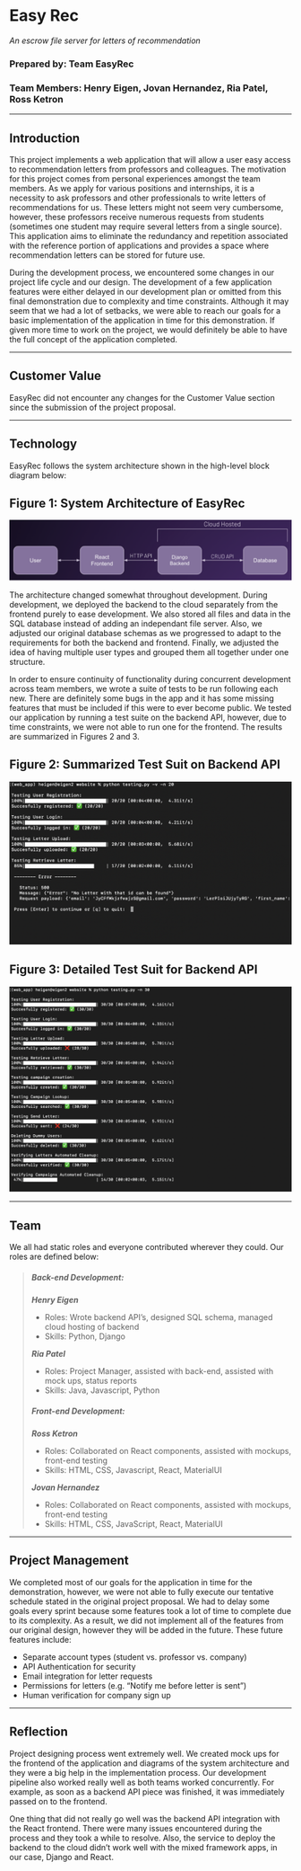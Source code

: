 # Easy Rec 
 _An escrow file server for letters of recommendation_
### Prepared by: Team EasyRec

### Team Members: __Henry Eigen, Jovan Hernandez, Ria Patel, Ross Ketron__

---

## Introduction

This project implements a web application that will allow a user easy access to recommendation letters from professors and colleagues.
The motivation for this project comes from personal experiences amongst the team members. 
As we apply for various positions and internships, it is a necessity to ask professors and other professionals to write letters of recommendations for us. 
These letters might not seem very cumbersome, however, these professors receive numerous requests from students (sometimes one student may require several letters from a single source). 
This application aims to eliminate the redundancy and repetition associated with the reference portion of applications and provides a space where recommendation letters can be stored for future use. 


During the development process, we encountered some changes in our project life cycle and our design. 
The development of a few application features were either delayed in our development plan or omitted from this final demonstration due to complexity and time constraints. 
Although it may seem that we had a lot of setbacks, we were able to reach our goals for a basic implementation of the application in time for this demonstration. 
If given more time to work on the project, we would definitely be able to have the full concept of the application completed. 


---

## Customer Value

EasyRec did not encounter any changes for the Customer Value section since the submission of the project proposal.


---

## Technology

EasyRec follows the system architecture shown in the high-level block diagram below:

## **Figure 1: System Architecture of EasyRec**

![](https://github.com/CS340-21/EasyRec/blob/main/Images/Figure1.png)

The architecture changed somewhat throughout development. 
During development, we deployed the backend to the cloud separately from the frontend purely to ease development.
We also stored all files and data in the SQL database instead of adding an independant file server. 
Also, we adjusted our original database schemas as we progressed to adapt to the requirements for both the backend and frontend. 
Finally, we adjusted the idea of having multiple user types and grouped them all together under one structure.


In order to ensure continuity of functionality during concurrent development across team members, we wrote a suite of tests to be run following each new. 
There are definitely some bugs in the app and it has some missing features that must be included if this were to ever become public. 
We tested our application by running a test suite on the backend API, however, due to time constraints, we were not able to run one for the frontend. 
The results are summarized in Figures 2 and 3.

## **Figure 2: Summarized Test Suit on Backend API**

![](https://github.com/CS340-21/EasyRec/blob/main/Images/Figure2.png)

## **Figure 3: Detailed Test Suit for Backend API**

![](https://github.com/CS340-21/EasyRec/blob/main/Images/Figure3.png)

---

## Team

We all had static roles and everyone contributed wherever they could. Our roles are defined below:

>##### _Back-end Development_:
>
>___Henry Eigen___
>* Roles: Wrote backend API’s, designed SQL schema, managed cloud hosting of backend
>* Skills: Python, Django
>
>___Ria Patel___
>* Roles: Project Manager, assisted with back-end, assisted with mock ups, status reports
>* Skills: Java, Javascript, Python 
>
>##### _Front-end Development_:
>___Ross Ketron___
>* Roles: Collaborated on React components, assisted with mockups, front-end testing
>* Skills: HTML, CSS, Javascript, React, MaterialUI
>
>___Jovan Hernandez___
>* Roles: Collaborated on React components, assisted with mockups, front-end testing
>* Skills: HTML, CSS, JavaScript,  React, MaterialUI

---

## Project Management

We completed most of our goals for the application in time for the demonstration, however, we were not able to fully execute our tentative schedule stated in the original project proposal.
We had to delay some goals every sprint because some features took a lot of time to complete due to its complexity.
As a result, we did not implement all of the features from our original design, however they will be added in the future. 
These future features include: 
* Separate account types (student vs. professor vs. company)
* API Authentication for security 
* Email integration for letter requests
* Permissions for letters (e.g. “Notify me before letter is sent”)
* Human verification for company sign up

---

## Reflection

Project designing process went extremely well.
We created mock ups for the frontend of the application and diagrams of the system architecture and they were a big help in the implementation process. 
Our development pipeline also worked really well as both teams worked concurrently. 
For example, as soon as a backend API piece was finished, it was immediately passed on to the frontend. 


One thing that did not really go well was the backend API integration with the React frontend. 
There were many issues encountered during the process and they took a while to resolve. 
Also, the service to deploy the backend to the cloud didn’t work well with the mixed framework apps, in our case, Django and React. 

